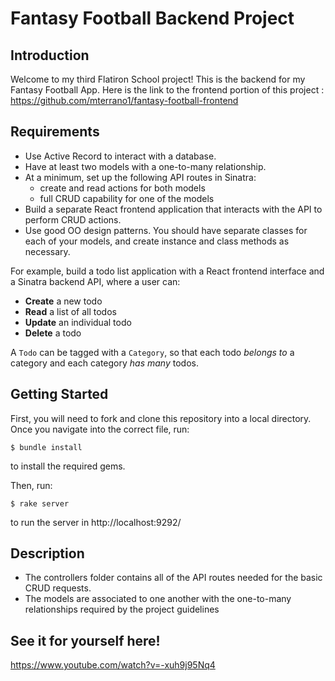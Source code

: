 # Fantasy Football Backend Project

## Introduction

Welcome to my third Flatiron School project! This is the backend for my Fantasy Football App. Here is the link to the frontend portion of this project : https://github.com/mterrano1/fantasy-football-frontend


## Requirements

- Use Active Record to interact with a database.
- Have at least two models with a one-to-many relationship.
- At a minimum, set up the following API routes in Sinatra:
  - create and read actions for both models
  - full CRUD capability for one of the models
- Build a separate React frontend application that interacts with the API to
  perform CRUD actions.
- Use good OO design patterns. You should have separate classes for each of your
  models, and create instance and class methods as necessary.

For example, build a todo list application with a React frontend interface and a
Sinatra backend API, where a user can:

- **Create** a new todo
- **Read** a list of all todos
- **Update** an individual todo
- **Delete** a todo

A `Todo` can be tagged with a `Category`, so that each todo _belongs to_ a
category and each category _has many_ todos.

## Getting Started

First, you will need to fork and clone this repository into a local directory. Once you navigate into the correct file, run:

```console
$ bundle install
```
to install the required gems.

Then, run:

```console
$ rake server
```

to run the server in http://localhost:9292/


## Description

- The controllers folder contains all of the API routes needed for the basic CRUD requests.
- The models are associated to one another with the one-to-many relationships required by the project guidelines 


## See it for yourself here!

https://www.youtube.com/watch?v=-xuh9j95Nq4